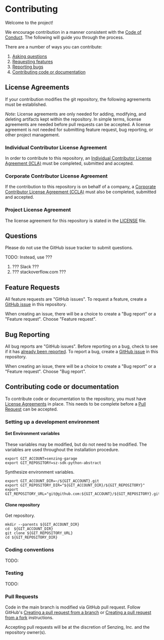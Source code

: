 # Contributing

Welcome to the project!

We encourage contribution in a manner consistent with the [Code of Conduct].
The following will guide you through the process.

There are a number of ways you can contribute:

1. [Asking questions]
1. [Requesting features]
1. [Reporting bugs]
1. [Contributing code or documentation]

## License Agreements

If your contribution modifies the git repository, the following agreements must be established.

*Note:*  License agreements are only needed for adding, modifying, and deleting artifacts kept within the repository.
In simple terms, license agreements are needed before pull requests can be accepted.
A license agreement is not needed for submitting feature request, bug reporting, or other project management.

### Individual Contributor License Agreement

In order to contribute to this repository, an
[Individual Contributor License Agreement (ICLA)]
must be completed, submitted and accepted.

### Corporate Contributor License Agreement

If the contribution to this repository is on behalf of a company, a
[Corporate Contributor License Agreement (CCLA)]
must also be completed, submitted and accepted.

### Project License Agreement

The license agreement for this repository is stated in the
[LICENSE] file.

## Questions

Please do not use the GitHub issue tracker to submit questions.

TODO: Instead, use ???

1. ??? Slack ???
1. ??? stackoverflow.com ???

## Feature Requests

All feature requests are "GitHub issues".
To request a feature, create a
[GitHub issue]
in this repository.

When creating an issue, there will be a choice to create a "Bug report" or a "Feature request".
Choose "Feature request".

## Bug Reporting

All bug reports are "GitHub issues".
Before reporting on a bug, check to see if it has [already been reported].
To report a bug, create a [GitHub issue] in this repository.

When creating an issue, there will be a choice to create a "Bug report" or a "Feature request".
Choose "Bug report".

## Contributing code or documentation

To contribute code or documentation to the repository, you must have
[License Agreements] in place.
This needs to be complete before a [Pull Request] can be accepted.

### Setting up a development environment

#### Set Environment variables

These variables may be modified, but do not need to be modified.
The variables are used throughout the installation procedure.

```console
export GIT_ACCOUNT=senzing-garage
export GIT_REPOSITORY=sz-sdk-python-abstract
```

Synthesize environment variables.

```console
export GIT_ACCOUNT_DIR=~/${GIT_ACCOUNT}.git
export GIT_REPOSITORY_DIR="${GIT_ACCOUNT_DIR}/${GIT_REPOSITORY}"
export GIT_REPOSITORY_URL="git@github.com:${GIT_ACCOUNT}/${GIT_REPOSITORY}.git"
```

#### Clone repository

Get repository.

```console
mkdir --parents ${GIT_ACCOUNT_DIR}
cd  ${GIT_ACCOUNT_DIR}
git clone ${GIT_REPOSITORY_URL}
cd ${GIT_REPOSITORY_DIR}
```

### Coding conventions

TODO:

### Testing

TODO:

### Pull Requests

Code in the main branch is modified via GitHub pull request.
Follow GitHub's [Creating a pull request from a branch] or
[Creating a pull request from a fork] instructions.

Accepting pull requests will be at the discretion of Senzing, Inc. and the repository owner(s).

[already been reported]: https://github.com/search?q=+is%3Aissue+user%3Asenzing
[Asking questions]: #questions
[Code of Conduct]: CODE_OF_CONDUCT.md
[Contributing code or documentation]: #contributing-code-or-documentation
[Corporate Contributor License Agreement (CCLA)]: .github/senzing-corporate-contributor-license-agreement.pdf
[Creating a pull request from a branch]: https://help.github.com/articles/creating-a-pull-request/
[Creating a pull request from a fork]: https://help.github.com/articles/creating-a-pull-request-from-a-fork/
[GitHub issue]: https://help.github.com/articles/creating-an-issue/
[Individual Contributor License Agreement (ICLA)]: .github/senzing-individual-contributor-license-agreement.pdf
[LICENSE]: LICENSE
[License Agreements]: #license-agreements
[Pull Request]: #pull-requests
[Reporting bugs]: #bug-reporting
[Requesting features]: #feature-requests
